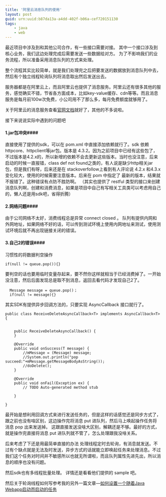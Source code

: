 ```yaml
---
title: '阿里云消息队列的使用'
layout: post
guid: urn:uuid:b87da13a-a4dd-402f-b06a-cef720151130
tags:
    - java
    - web
---
```


最近项目中涉及到和其他公司合作，有一些接口需要对接。
其中一个接口涉及到核心业务，我们这边处理完成后需要发送一些数据给对方。
为了不影响我们的业务流程，所以准备采用消息队列的方式来处理。

整个流程其实比较简单，就是我们处理完之后把要发送的数据放到消息队列中去，然后有个独立线程轮询队列将消息取出然后发送出去。

服务器都是在阿里云上，而且阿里云也提供了消息服务。阿里云还有很多其他的服务，感觉确实不错，节省各方面成本，比如key-value缓存、cdn等等。而且消息服务是每月前100w次免费，小公司用不了那么多，每月免费额度就够用了。

关于阿里云的消息服务查看[官网文档](http://www.aliyun.com/product/mns?spm=5176.383338.201.32.0JS6kH)就好了，其他的不多说啦。

接下来说说实际中遇到的问题吧

#### 1.jar包冲突####
直接使用了提供的sdk，可以在 pom.xml 中直接添加依赖就行了。sdk 依赖 httpcore、httpclient等jar包。版本是 4.3.2。因为之前项目中已经有这些包了，不过版本是4.2.x的，所以新增的依赖不会去更新这些版本。当时也没注意，后来启动的时候一直报错，class def not found之类的，有人说是缺少http相关jar包，但是我们有呀，后来还是在 stackoverfollow上看到有人评论说 4.2.x 和4.3.x 变化较大，使用的时候需要注意版本。后来在 pom 中指定了 最新的版本，结果就不报错了。这种错误有点防不胜防啊。
（其实也提供了 restful 类型的接口来创建消息队列啊，创建和消费消息，如果是项目中自己有写相关工具类可以考虑用自己的，懒人还是用sdk吧，省得折腾）

#### 2.网络问题####
由于公司网络不太好，消费线程总是异常 connect closed 。 队列有提供内网和外网地址，如果网络不好的话，可以传到测试环境上使用内网地址来测试，使用测试环境后就不再出现链接关闭的错误。

#### 3.自己2的错误####
习惯性的将数据判空操作

    if(null != queue.pop()){}

要判空的话也要用临时变量存起来，要不然你这样就相当于已经消费掉了。一开始没注意，然后后面发现总是取不到消息，返回去看代码才发现自己2了。

      Message message = queue.pop()；
      if(null != message){}


其实SDK有提供异步回调方法的，只要实现 AsyncCallback<T> 接口就行了。

```
public class ReceiveDeleteAsyncCallback<T> implements AsyncCallback<T> {


	public ReceiveDeleteAsyncCallback() {
	}

	@Override
	public void onSuccess(T message) {
		//mMessage = (Message) message;
		//System.out.println("pop succeed:"+mMessage.getMessageBodyAsString());
		//doDelete();
	}

	@Override
	public void onFail(Exception ex) {
		// TODO Auto-generated method stub

	}

}
```

最开始是想利用回调方式来进行发送任务的，但是这样的话感觉还是同步方式了，跟之前也没有啥区别，这边操作完将消息 put 进队列，然后马上唤起操作任务将消息 pop 出来发送掉。 这跟直接发送没啥大区别，解耦还是不够。最好的方式，就是操作完直接将消息 put 进队列就不管了，怎么处理跟我没啥关系。

后来考虑了下还是用最简单直接的办法
处理线程定时去轮询，有消息就发送。不过有个缺点就是无法及时发送，异步方式的话就能立即唤起任务来处理消息。不过我们这个任务对时间并不敏感所以也就无所谓啦，而且队列属性先进先出，所以消息的顺序也没有问题。

然后sdk也有多线程批量处理。 详情还是看看他们提供的 sample 吧。

然后关于轮询线程如何写参考我的另外一篇文章—[如何设置一个随着Java Webapp启动而启动的任务](http://deadlion.cn/2015/03/08/%E5%A6%82%E4%BD%95%E8%AE%BE%E7%BD%AE%E4%B8%80%E4%B8%AA%E9%9A%8F%E7%9D%80Java%20Webapp%E5%90%AF%E5%8A%A8%E8%80%8C%E5%90%AF%E5%8A%A8%E7%9A%84%E4%BB%BB%E5%8A%A1.html)
